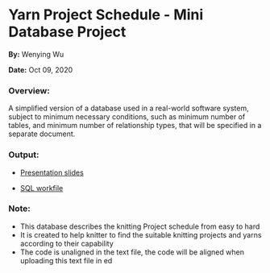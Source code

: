 # Yarn Project Schedule - Mini Database Project
**By:** Wenying Wu

**Date:** Oct 09, 2020

### Overview:
A simplified version of a database used in a real-world software system, subject to minimum necessary conditions, such as minimum number of tables, and minimum number of relationship types, that will be specified in a separate document.

### Output:

- [Presentation slides](https://github.com/Wenying-Wu/Yarn-Project-Schedule/blob/main/Yarn%20Project%20Schedule.pdf)

- [SQL workfile](https://github.com/Wenying-Wu/Yarn-Project-Schedule/blob/main/Yarn%20Project%20Schedule.txt)

### Note: 
- This database describes the knitting Project schedule from easy to hard 
- It is created to help knitter to find the suitable knitting projects and yarns according to their capability
- The code is unaligned in the text file, the code will be aligned when uploading this text file in ed